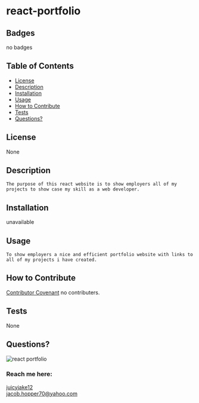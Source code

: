 # react-portfolio
## Badges
 no badges
 
  ## Table of Contents

  * [License](#license)
  * [Description](#description)
  * [Installation](#installation)
  * [Usage](#usage)
  * [How to Contribute](#how-to-contribute)
  * [Tests](#tests)
  * [Questions?](#questions)
  
  ## License
None
  
  ## Description
    The purpose of this react website is to show employers all of my projects to show case my skill as a web developer.
 
  ## Installation
  unavailable
  
  ## Usage
    To show employers a nice and efficient portfolio website with links to all of my projects i have created.
  
  ## How to Contribute
  [Contributor Covenant](https://www.contributor-covenant.org/) 
  no contributers.
 
  ## Tests
  None
  
  ## Questions?
 
  ![react portfolio](https://user-images.githubusercontent.com/108505695/211235996-6ad5fda4-1ace-4896-92ba-8934bde8a0f0.png)

  ### Reach me here: 
  [juicyjake12](https://github.com/juicyjake12)  
  jacob.hopper70@yahoo.com
